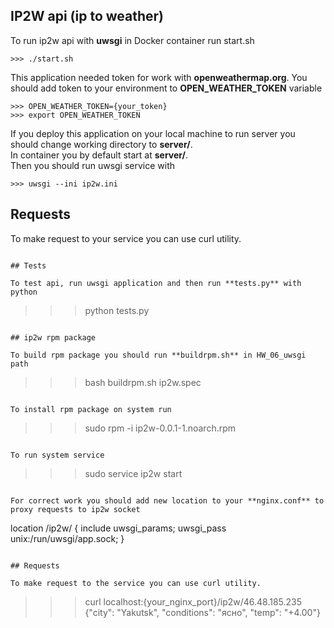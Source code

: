## IP2W api (ip to weather)

To run ip2w api with **uwsgi** in Docker container run start.sh
```
>>> ./start.sh
```

This application needed token for work with **openweathermap.org**. You should add token to your environment to **OPEN_WEATHER_TOKEN** variable
```
>>> OPEN_WEATHER_TOKEN={your_token}
>>> export OPEN_WEATHER_TOKEN
```

If you deploy this application on your local machine to run server you should change working directory to **server/**.</br>
In container you by default start at **server/**.</br>
Then you should run uwsgi service with
```
>>> uwsgi --ini ip2w.ini
```

## Requests

To make request to your service you can use curl utility.
```

## Tests

To test api, run uwsgi application and then run **tests.py** with python
```
>>> python tests.py
```

## ip2w rpm package

To build rpm package you should run **buildrpm.sh** in HW_06_uwsgi path
```
>>> bash buildrpm.sh ip2w.spec
```

To install rpm package on system run
```
>>> sudo rpm -i ip2w-0.0.1-1.noarch.rpm
```

To run system service
```
>>> sudo service ip2w start
```

For correct work you should add new location to your **nginx.conf** to proxy requests to ip2w socket
```
 location /ip2w/ 
 {
      include uwsgi_params;
      uwsgi_pass unix:/run/uwsgi/app.sock;
 }
 ```

## Requests

To make request to the service you can use curl utility.
```
>>> curl localhost:{your_nginx_port}/ip2w/46.48.185.235
{"city": "Yakutsk", "conditions": "ясно", "temp": "+4.00"}
```

